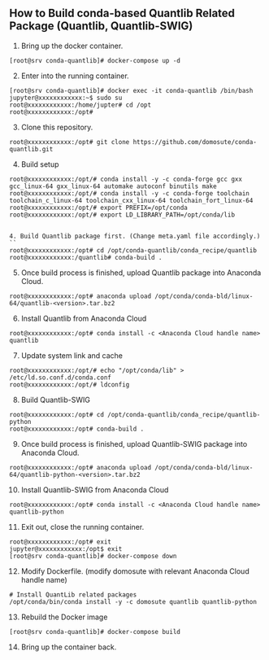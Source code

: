 ## How to Build conda-based Quantlib Related Package (Quantlib, Quantlib-SWIG)

1. Bring up the docker container.
```
[root@srv conda-quantlib]# docker-compose up -d
```

2. Enter into the running container.
```
[root@srv conda-quantlib]# docker exec -it conda-quantlib /bin/bash
jupyter@xxxxxxxxxxxx:~$ sudo su
root@xxxxxxxxxxxx:/home/jupter# cd /opt
root@xxxxxxxxxxxx:/opt#
```

3. Clone this repository.
```
root@xxxxxxxxxxxx:/opt# git clone https://github.com/domosute/conda-quantlib.git
```

4. Build setup
```
root@xxxxxxxxxxxx:/opt/# conda install -y -c conda-forge gcc gxx gcc_linux-64 gxx_linux-64 automake autoconf binutils make
root@xxxxxxxxxxxx:/opt/# conda install -y -c conda-forge toolchain toolchain_c_linux-64 toolchain_cxx_linux-64 toolchain_fort_linux-64
root@xxxxxxxxxxxx:/opt/# export PREFIX=/opt/conda
root@xxxxxxxxxxxx:/opt/# export LD_LIBRARY_PATH=/opt/conda/lib


4. Build Quantlib package first. (Change meta.yaml file accordingly.)
``
root@xxxxxxxxxxxx:/opt# cd /opt/conda-quantlib/conda_recipe/quantlib
root@xxxxxxxxxxxx:/quantlib# conda-build .
```

5. Once build process is finished, upload Quantlib package into Anaconda Cloud.
```
root@xxxxxxxxxxxx:/opt# anaconda upload /opt/conda/conda-bld/linux-64/quantlib-<version>.tar.bz2
```

6. Install Quantlib from Anaconda Cloud
```
root@xxxxxxxxxxxx:/opt# conda install -c <Anaconda Cloud handle name> quantlib
```

7. Update system link and cache
```
root@xxxxxxxxxxxx:/opt/# echo "/opt/conda/lib" > /etc/ld.so.conf.d/conda.conf
root@xxxxxxxxxxxx:/opt/# ldconfig
```

8. Build Quantlib-SWIG
```
root@xxxxxxxxxxxx:/opt# cd /opt/conda-quantlib/conda_recipe/quantlib-python
root@xxxxxxxxxxxx:/opt# conda-build .
```

9. Once build process is finished, upload Quantlib-SWIG package into Anaconda Cloud.
```
root@xxxxxxxxxxxx:/opt# anaconda upload /opt/conda/conda-bld/linux-64/quantlib-python-<version>.tar.bz2
```

10. Install Quantlib-SWIG from Anaconda Cloud
```
root@xxxxxxxxxxxx:/opt# conda install -c <Anaconda Cloud handle name> quantlib-python
```

11. Exit out, close the running container.
```
root@xxxxxxxxxxxx:/opt# exit
jupyter@xxxxxxxxxxxx:/opt$ exit
[root@srv conda-quantlib]# docker-compose down
```

12. Modify Dockerfile. (modify domosute with relevant Anaconda Cloud handle name)
```
# Install QuantLib related packages
/opt/conda/bin/conda install -y -c domosute quantlib quantlib-python
```

13. Rebuild the Docker image
```
[root@srv conda-quantlib]# docker-compose build
```

14. Bring up the container back.

